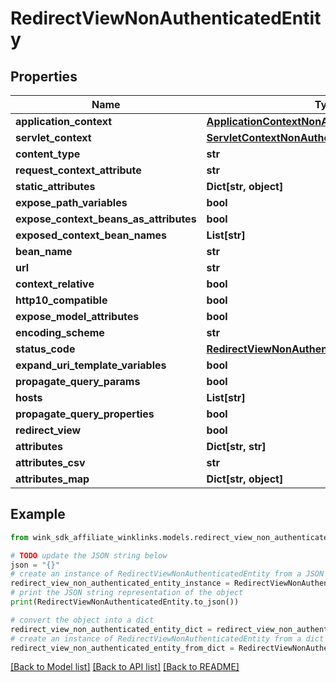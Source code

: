 # RedirectViewNonAuthenticatedEntity


## Properties

Name | Type | Description | Notes
------------ | ------------- | ------------- | -------------
**application_context** | [**ApplicationContextNonAuthenticatedEntity**](ApplicationContextNonAuthenticatedEntity.md) |  | [optional] 
**servlet_context** | [**ServletContextNonAuthenticatedEntity**](ServletContextNonAuthenticatedEntity.md) |  | [optional] 
**content_type** | **str** |  | [optional] 
**request_context_attribute** | **str** |  | [optional] 
**static_attributes** | **Dict[str, object]** |  | [optional] 
**expose_path_variables** | **bool** |  | [optional] 
**expose_context_beans_as_attributes** | **bool** |  | [optional] 
**exposed_context_bean_names** | **List[str]** |  | [optional] 
**bean_name** | **str** |  | [optional] 
**url** | **str** |  | [optional] 
**context_relative** | **bool** |  | [optional] 
**http10_compatible** | **bool** |  | [optional] 
**expose_model_attributes** | **bool** |  | [optional] 
**encoding_scheme** | **str** |  | [optional] 
**status_code** | [**RedirectViewNonAuthenticatedEntityStatusCode**](RedirectViewNonAuthenticatedEntityStatusCode.md) |  | [optional] 
**expand_uri_template_variables** | **bool** |  | [optional] 
**propagate_query_params** | **bool** |  | [optional] 
**hosts** | **List[str]** |  | [optional] 
**propagate_query_properties** | **bool** |  | [optional] 
**redirect_view** | **bool** |  | [optional] 
**attributes** | **Dict[str, str]** |  | [optional] 
**attributes_csv** | **str** |  | [optional] 
**attributes_map** | **Dict[str, object]** |  | [optional] 

## Example

```python
from wink_sdk_affiliate_winklinks.models.redirect_view_non_authenticated_entity import RedirectViewNonAuthenticatedEntity

# TODO update the JSON string below
json = "{}"
# create an instance of RedirectViewNonAuthenticatedEntity from a JSON string
redirect_view_non_authenticated_entity_instance = RedirectViewNonAuthenticatedEntity.from_json(json)
# print the JSON string representation of the object
print(RedirectViewNonAuthenticatedEntity.to_json())

# convert the object into a dict
redirect_view_non_authenticated_entity_dict = redirect_view_non_authenticated_entity_instance.to_dict()
# create an instance of RedirectViewNonAuthenticatedEntity from a dict
redirect_view_non_authenticated_entity_from_dict = RedirectViewNonAuthenticatedEntity.from_dict(redirect_view_non_authenticated_entity_dict)
```
[[Back to Model list]](../README.md#documentation-for-models) [[Back to API list]](../README.md#documentation-for-api-endpoints) [[Back to README]](../README.md)


